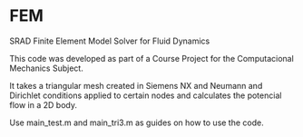 # FEM
SRAD Finite Element Model Solver for Fluid Dynamics

This code was developed as part of a Course Project for the Computacional Mechanics Subject.

It takes a triangular mesh created in Siemens NX and Neumann and Dirichlet conditions applied to certain nodes and calculates the potencial flow in a 2D body.

Use main_test.m and main_tri3.m as guides on how to use the code.
